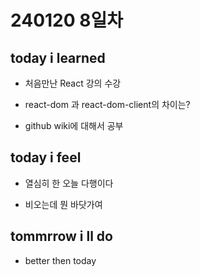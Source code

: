 # 240120 8일차

## today i learned

- 처음만난 React 강의 수강

- react-dom 과 react-dom-client의 차이는?

- github wiki에 대해서 공부

## today i feel

- 열심히 한 오늘 다행이다

- 비오는데 뭔 바닷가여


## tommrrow i ll do

- better then today
